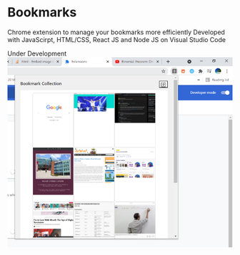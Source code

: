 # Bookmarks
Chrome extension to manage your bookmarks more efficiently
Developed with JavaScirpt, HTML/CSS, React JS and Node JS on Visual Studio Code

Under Development
![Screenshot](Screenshot.png)
